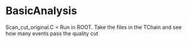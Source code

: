 # BasicAnalysis

Scan_cut_original.C = Run in ROOT. Take the files in the TChain and see how many events pass the quality cut 
